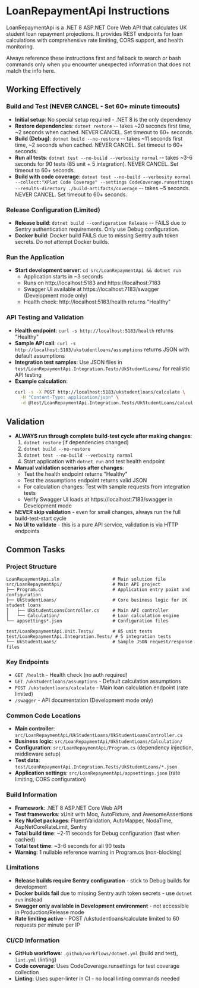 # LoanRepaymentApi Instructions

LoanRepaymentApi is a .NET 8 ASP.NET Core Web API that calculates UK student loan repayment projections. It provides REST endpoints for loan calculations with comprehensive rate limiting, CORS support, and health monitoring.

Always reference these instructions first and fallback to search or bash commands only when you encounter unexpected information that does not match the info here.

## Working Effectively

### Build and Test (NEVER CANCEL - Set 60+ minute timeouts)
- **Initial setup**: No special setup required - .NET 8 is the only dependency
- **Restore dependencies**: `dotnet restore` -- takes ~20 seconds first time, ~2 seconds when cached. NEVER CANCEL. Set timeout to 60+ seconds.
- **Build (Debug)**: `dotnet build --no-restore` -- takes ~11 seconds first time, ~2 seconds when cached. NEVER CANCEL. Set timeout to 60+ seconds.
- **Run all tests**: `dotnet test --no-build --verbosity normal` -- takes ~3-6 seconds for 90 tests (85 unit + 5 integration). NEVER CANCEL. Set timeout to 60+ seconds.
- **Build with code coverage**: `dotnet test --no-build --verbosity normal --collect:"XPlat Code Coverage" --settings CodeCoverage.runsettings --results-directory ./build-artifacts/coverage` -- takes ~5 seconds. NEVER CANCEL. Set timeout to 60+ seconds.

### Release Configuration (Limited)
- **Release build**: `dotnet build --configuration Release` -- FAILS due to Sentry authentication requirements. Only use Debug configuration.
- **Docker build**: Docker build FAILS due to missing Sentry auth token secrets. Do not attempt Docker builds.

### Run the Application
- **Start development server**: `cd src/LoanRepaymentApi && dotnet run` 
  - Application starts in ~3 seconds
  - Runs on http://localhost:5183 and https://localhost:7183
  - Swagger UI available at https://localhost:7183/swagger (Development mode only)
  - Health check: http://localhost:5183/health returns "Healthy"

### API Testing and Validation
- **Health endpoint**: `curl -s http://localhost:5183/health` returns "Healthy"
- **Sample API call**: `curl -s http://localhost:5183/ukstudentloans/assumptions` returns JSON with default assumptions
- **Integration test samples**: Use JSON files in `test/LoanRepaymentApi.Integration.Tests/UkStudentLoans/` for realistic API testing
- **Example calculation**: 
  ```bash
  curl -s -X POST http://localhost:5183/ukstudentloans/calculate \
    -H "Content-Type: application/json" \
    -d @test/LoanRepaymentApi.Integration.Tests/UkStudentLoans/calculate-type1-request.json
  ```

## Validation
- **ALWAYS run through complete build-test cycle after making changes**:
  1. `dotnet restore` (if dependencies changed)
  2. `dotnet build --no-restore`  
  3. `dotnet test --no-build --verbosity normal`
  4. Start application with `dotnet run` and test health endpoint
- **Manual validation scenarios after changes**:
  - Test the health endpoint returns "Healthy"
  - Test the assumptions endpoint returns valid JSON
  - For calculation changes: Test with sample requests from integration tests
  - Verify Swagger UI loads at https://localhost:7183/swagger in Development mode
- **NEVER skip validation** - even for small changes, always run the full build-test-start cycle
- **No UI to validate** - this is a pure API service, validation is via HTTP endpoints

## Common Tasks

### Project Structure
```
LoanRepaymentApi.sln                    # Main solution file
src/LoanRepaymentApi/                   # Main API project
├── Program.cs                          # Application entry point and configuration
├── UkStudentLoans/                     # Core business logic for UK student loans
│   ├── UkStudentLoansController.cs     # Main API controller
│   └── Calculation/                    # Loan calculation engine
└── appsettings*.json                   # Configuration files

test/LoanRepaymentApi.Unit.Tests/       # 85 unit tests
test/LoanRepaymentApi.Integration.Tests/ # 5 integration tests  
└── UkStudentLoans/                     # Sample JSON request/response files
```

### Key Endpoints
- `GET /health` - Health check (no auth required)
- `GET /ukstudentloans/assumptions` - Default calculation assumptions  
- `POST /ukstudentloans/calculate` - Main loan calculation endpoint (rate limited)
- `/swagger` - API documentation (Development mode only)

### Common Code Locations
- **Main controller**: `src/LoanRepaymentApi/UkStudentLoans/UkStudentLoansController.cs`
- **Business logic**: `src/LoanRepaymentApi/UkStudentLoans/Calculation/`
- **Configuration**: `src/LoanRepaymentApi/Program.cs` (dependency injection, middleware setup)
- **Test data**: `test/LoanRepaymentApi.Integration.Tests/UkStudentLoans/*.json`
- **Application settings**: `src/LoanRepaymentApi/appsettings.json` (rate limiting, CORS configuration)

### Build Information
- **Framework**: .NET 8 ASP.NET Core Web API
- **Test frameworks**: xUnit with Moq, AutoFixture, and AwesomeAssertions
- **Key NuGet packages**: FluentValidation, AutoMapper, NodaTime, AspNetCoreRateLimit, Sentry
- **Total build time**: ~2-11 seconds for Debug configuration (fast when cached)
- **Total test time**: ~3-6 seconds for all 90 tests
- **Warning**: 1 nullable reference warning in Program.cs (non-blocking)

### Limitations
- **Release builds require Sentry configuration** - stick to Debug builds for development
- **Docker builds fail** due to missing Sentry auth token secrets - use `dotnet run` instead
- **Swagger only available in Development environment** - not accessible in Production/Release mode
- **Rate limiting active** - POST /ukstudentloans/calculate limited to 60 requests per minute per IP

### CI/CD Information  
- **GitHub workflows**: `.github/workflows/dotnet.yml` (build and test), `lint.yml` (linting)
- **Code coverage**: Uses CodeCoverage.runsettings for test coverage collection
- **Linting**: Uses super-linter in CI - no local linting commands needed